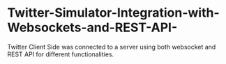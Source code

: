 # Twitter-Simulator-Integration-with-Websockets-and-REST-API-
Twitter Client Side was connected to a server using both websocket and REST API for different functionalities.
